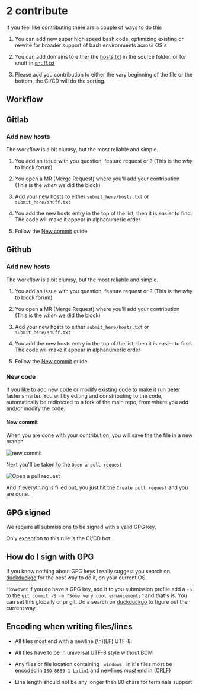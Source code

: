 # 2 contribute

If you feel like contributing there are a couple of ways to do this

 1. You can add new super high speed bash code, optimizing existing or rewrite
    for broader support of bash environments across OS's

 1. You can add domains to either the [hosts.txt](submit_here/hosts.txt) in
    the source folder. or for snuff in [snuff.txt](submit_here/snuff.txt)

 1. Please add you contribution to either the vary beginning of the file or
    the bottom, the CI/CD will do the sorting.

## Workflow

## Gitlab
### Add new hosts
The workflow is a bit clumsy, but the most reliable and simple.
 1. You add an issue with you question, feature request or ?
    (This is the _why_ to block forum)

 1. You open a MR (Merge Request) where you'll add your contribution
    (This is the _when_ we did the block)

 1. Add your new hosts to either `submit_here/hosts.txt` or
    `submit_here/snuff.txt`

 1. You add the new hosts entry in the top of the list, then it is easier to
    find.
    The code will make it appear in alphanumeric order

 1. Follow the [New commit](#new-commit) guide

## Github
### Add new hosts
The workflow is a bit clumsy, but the most reliable and simple.
 1. You add an issue with you question, feature request or ?
    (This is the _why_ to block forum)

 1. You open a MR (Merge Request) where you'll add your contribution
    (This is the _when_ we did the block)

 1. Add your new hosts to either `submit_here/hosts.txt` or `submit_here/snuff.txt`

 1. You add the new hosts entry in the top of the list, then it is easier to find.
    The code will make it appear in alphanumeric order

 1. Follow the [New commit](#new-commit) guide

### New code
If you like to add new code or modify existing code to make it run beter
faster smarter. You will by editing and constributing to the code, automatically
be redirected to a fork of the main repo, from where you add and/or modify the
code.

#### New commit
When you are done with your contribution, you will save the the file in a new
branch

![new commit](https://user-images.githubusercontent.com/44526987/68994730-a380f980-0886-11ea-84a6-7a921902de98.png)

Next you'll be taken to the `Open a pull request`

![Open a pull request](https://user-images.githubusercontent.com/44526987/68994731-a4199000-0886-11ea-8158-1cd2b0a4a271.png)

And if everything is filled out, you just hit the `Create pull request` and
you are done.


## GPG signed
We require all submissions to be signed with a valid GPG key.

Only exception to this rule is the CI/CD bot

## How do I sign with GPG
If you know nothing about GPG keys I really suggest you search on
[duckduckgo](https://safe.duckduckgo.com) for the best way to do it, on your
current OS.

However if you do have a GPG key, add it to you submission profile add a `-S`
to the `git commit -S -m "Some very cool enhancements"` and that's is. You can
set this globally or pr git. Do a search on
[duckduckgo](https://duckduckgo.com) to figure out the current way.

## Encoding when writing files/lines
  - All files most end with a newline (\n)(LF) UTF-8.
  - All files have to be in universal UTF-8 style without BOM
  - Any files or file location containing `_windows_` in it's files most be
  encoded in `ISO-8859-1 Latin1` and newlines *most* end in (CRLF)

  - Line length should not be any longer than 80 chars for terminals support
